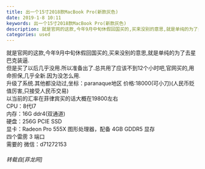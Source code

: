 ```yaml
---
title: 出一个15寸2018款MacBook Pro(新款灰色)
date: 2019-1-8 10:11
keywords: 出一个15寸2018款MacBook Pro(新款灰色)
description: 就是官网的这款,今年9月中旬休假回国买的,买来没别的意思,就是单纯的为了去星巴克装逼.但是买了以后几乎没用.所以准备出了.总共用了应该不到12个小时吧,官网买的,用命担保,几乎全新.因为没怎么用.升级了系统.其他都没动过,坐标：paranaque地区 价格:18000(可小刀)(人民币贬值厉害,只接受人民币交易)以当前的汇率在菲律宾买的话大概在19800左右CPU：8代I7内存：16G ddr4(双通道)硬盘：256G PCIE SSD显卡：Radeon Pro 555X 图形处理器，配备 4GB GDDR5 显存四个雷雳 3 端口需要的 微信：d71272153
categories: used
---
```

<td class="t_f" id="postmessage_2638925">

就是官网的这款,今年9月中旬休假回国买的,买来没别的意思,就是单纯的为了去星巴克装逼.<br/>
但是买了以后几乎没用.所以准备出了.总共用了应该不到12个小时吧,官网买的,用命担保,几乎全新.因为没怎么用.<br/>
升级了系统.其他都没动过,坐标：paranaque地区 价格:18000(可小刀)(人民币贬值厉害,只接受人民币交易)<br/>
以当前的汇率在菲律宾买的话大概在19800左右<br/>
CPU：8代I7<br/>
内存：16G ddr4(双通道)<br/>
硬盘：256G PCIE SSD<br/>
显卡：Radeon Pro 555X 图形处理器，配备 4GB GDDR5 显存<br/>
四个雷雳 3 端口<br/>
<img alt="" border="0" class="zoom" data-cf-modified-4729cfc44a6db11198ba53d2-="" file="https://bbs.boniu666.co/data/attachment/forum/201901/07/195642o5h8zbentzdts8tm.png" id="aimg_UHO3i" lazyloadthumb="1" onclick="" onmouseover="" src="https://bbs.boniu666.co/data/attachment/forum/201901/07/195642o5h8zbentzdts8tm.png"/><br/>
需要的 微信：d71272153</td>
###### 转载自[菲龙网]